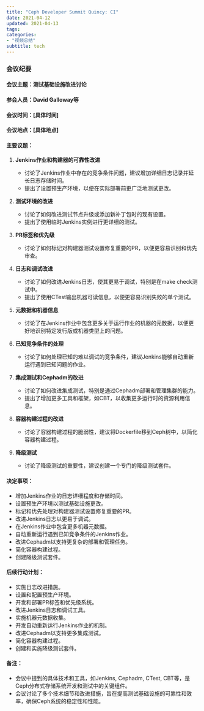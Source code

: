 ```yaml
---
title: "Ceph Developer Summit Quincy: CI"
date: 2021-04-12
updated: 2021-04-13
tags:
categories:
- "视频总结"
subtitle: tech
---
```



### 会议纪要

#### 会议主题：测试基础设施改进讨论

#### 参会人员：David Galloway等

#### 会议时间：[具体时间]

#### 会议地点：[具体地点]

#### 主要议题：
1. **Jenkins作业和构建器的可靠性改进**
   - 讨论了Jenkins作业中存在的竞争条件问题，建议增加详细日志记录并延长日志存储时间。
   - 提出了设置预生产环境，以便在实际部署前更广泛地测试更改。

2. **测试环境的改进**
   - 讨论了如何改进测试节点升级或添加新补丁包时的现有设置。
   - 提出了使用临时Jenkins实例进行更详细的测试。

3. **PR标签和优先级**
   - 讨论了如何标记对构建器测试设置修复重要的PR，以便更容易识别和优先审查。

4. **日志和调试改进**
   - 讨论了如何改进Jenkins日志，使其更易于调试，特别是在make check测试中。
   - 提出了使用CTest输出机器可读信息，以便更容易识别失败的单个测试。

5. **元数据和机器信息**
   - 讨论了在Jenkins作业中包含更多关于运行作业的机器的元数据，以便更好地识别特定发行版或机器类型上的问题。

6. **已知竞争条件的处理**
   - 讨论了如何处理已知的难以调试的竞争条件，建议Jenkins能够自动重新运行遇到已知问题的作业。

7. **集成测试和Cephadm的改进**
   - 讨论了如何改进集成测试，特别是通过Cephadm部署和管理集群的能力。
   - 提出了增加更多工具和框架，如CBT，以收集更多运行时的资源利用信息。

8. **容器构建过程的改进**
   - 讨论了容器构建过程的脆弱性，建议将Dockerfile移到Ceph树中，以简化容器构建过程。

9. **降级测试**
   - 讨论了降级测试的重要性，建议创建一个专门的降级测试套件。

#### 决定事项：
- 增加Jenkins作业的日志详细程度和存储时间。
- 设置预生产环境以测试基础设施更改。
- 标记和优先处理对构建器测试设置修复重要的PR。
- 改进Jenkins日志以更易于调试。
- 在Jenkins作业中包含更多机器元数据。
- 自动重新运行遇到已知竞争条件的Jenkins作业。
- 改进Cephadm以支持更复杂的部署和管理任务。
- 简化容器构建过程。
- 创建降级测试套件。

#### 后续行动计划：
- 实施日志改进措施。
- 设置和配置预生产环境。
- 开发和部署PR标签和优先级系统。
- 改进Jenkins日志和调试工具。
- 实施机器元数据收集。
- 开发自动重新运行Jenkins作业的机制。
- 改进Cephadm以支持更多集成测试。
- 简化容器构建过程。
- 创建和实施降级测试套件。

#### 备注：
- 会议中提到的具体技术和工具，如Jenkins, Cephadm, CTest, CBT等，是Ceph分布式存储系统开发和测试中的关键组件。
- 会议讨论了多个技术细节和改进措施，旨在提高测试基础设施的可靠性和效率，确保Ceph系统的稳定性和性能。